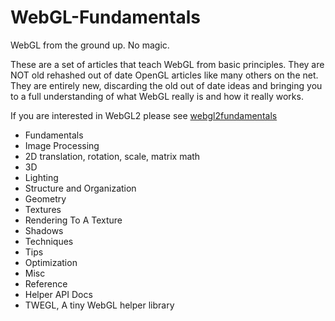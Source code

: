 # WebGL-Fundamentals

WebGL from the ground up. No magic.

These are a set of articles that teach WebGL from basic principles. They are NOT old rehashed out of date OpenGL articles like many others on the net. They are entirely new, discarding the old out of date ideas and bringing you to a full understanding of what WebGL really is and how it really works.

If you are interested in WebGL2 please see [webgl2fundamentals](https://github.com/CeTesDev/WebGL2-Fundamentals)

- Fundamentals
- Image Processing
- 2D translation, rotation, scale, matrix math
- 3D
- Lighting
- Structure and Organization
- Geometry
- Textures
- Rendering To A Texture
- Shadows
- Techniques
- Tips
- Optimization
- Misc
- Reference
- Helper API Docs
- TWEGL, A tiny WebGL helper library
